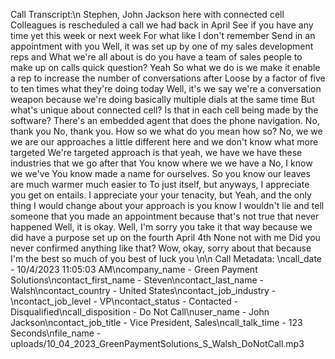 Call Transcript:\n Stephen, John Jackson here with connected cell Colleagues is rescheduled a call we had back in April See if you have any time yet this week or next week For what like I don't remember Send in an appointment with you Well, it was set up by one of my sales development reps and What we're all about is do you have a team of sales people to make up on calls quick question? Yeah So what we do is we make it enable a rep to increase the number of conversations after Loose by a factor of five to ten times what they're doing today Well, it's we say we're a conversation weapon because we're doing basically multiple dials at the same time But what's unique about connected cell? Is that in each cell being made by the software? There's an embedded agent that does the phone navigation. No, thank you No, thank you. How so we what do you mean how so? No, we we we are our approaches a little different here and we don't know what more targeted We're targeted approach is that yeah, we have we have these industries that we go after that You know where we we have a No, I know we we've You know made a name for ourselves. So you know our leaves are much warmer much easier to To just itself, but anyways, I appreciate you get on entails. I appreciate your your tenacity, but Yeah, and the only thing I would change about your approach is you know I wouldn't lie and tell someone that you made an appointment because that's not true that never happened Well, it is okay. Well, I'm sorry you take it that way because we did have a purpose set up on the fourth April 4th None not with me Did you never confirmed anything like that? Wow, okay, sorry about that because I'm the best so much of you best of luck you \n\n Call Metadata: \ncall_date - 10/4/2023 11:05:03 AM\ncompany_name - Green Payment Solutions\ncontact_first_name - Steven\ncontact_last_name - Walsh\ncontact_country - United States\ncontact_job_industry - \ncontact_job_level - VP\ncontact_status - Contacted - Disqualified\ncall_disposition - Do Not Call\nuser_name - John Jackson\ncontact_job_title - Vice President, Sales\ncall_talk_time - 123 Seconds\nfile_name - uploads/10_04_2023_GreenPaymentSolutions_S_Walsh_DoNotCall.mp3
